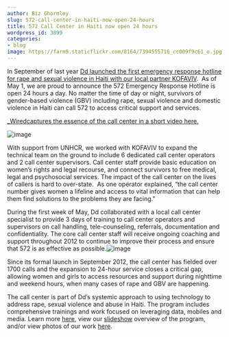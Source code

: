 ```yaml
---
author: Biz Ghormley
slug: 572-call-center-in-haiti-now-open-24-hours
title: 572 Call Center in Haiti now open 24 hours
wordpress_id: 3899
categories:
- blog
image: https://farm9.staticflickr.com/8164/7394555716_cc009f9c61_o.jpg
---
```

In September of last year [Dd launched the first emergency response hotline for rape and sexual violence in Haiti with our local partner KOFAVIV](http://digital-democracy.org/2011/09/21/announcing-572-the-first-emergency-response-system-for-sexual-violence-in-haiti/).  As of May 1, we are proud to announce the 572 Emergency Response Hotline is open 24 hours a day. No matter the time of day or night, survivors of gender-based violence (GBV) including rape, sexual violence and domestic violence in Haiti can call 572 to access critical support and services.




[_Wiredcaptures the essence of the call center in a short video here.](http://haitirewired.wired.com/video/leveraging-tech-to-address-gender-based-violence)




![image]( https://farm9.staticflickr.com/8164/7394555716_cc009f9c61_o.jpg)




With support from UNHCR, we worked with KOFAVIV to expand the technical team on the ground to include 6 dedicated call center operators and 2 call center supervisors. Call center staff provide basic education on women’s rights and legal recourse, and connect survivors to free medical, legal and psychosocial services. The impact of the call center on the lives of callers is hard to over-state.  As one operator explained, “the call center number gives women a lifeline and access to vital information that can help them find solutions to the problems they are facing.”


During the first week of May, Dd collaborated with a local call center specialist to provide 3 days of training to call center operators and supervisors on call handling, tele-counseling, referrals, documentation and confidentiality. The core call center staff will receive ongoing coaching and support throughout 2012 to continue to improve their process and ensure that 572 is as effective as possible.![image](https://lh6.googleusercontent.com/6sRTXUJbp2MPWFcuRkZwUbrQ6EKw2SbBJRPq-vu8OuWbKXyNy_HJfZ9k1fgDZ609Be6j0Z_lqcydFwj4D4g5QMmG7erR8oAi42L_-skpt7IX3Erj5Lk)


Since its formal launch in September 2012, the call center has fielded over 1700 calls and the expansion to 24-hour service closes a critical gap, allowing women and girls to access resources and support during nighttime and weekend hours, when many cases of rape and GBV are happening.




The call center is part of Dd’s systemic approach to using technology to address rape, sexual violence and abuse in Haiti. The program includes comprehensive trainings and work focused on leveraging data, mobiles and media. Learn more [here](http://www.scribd.com/doc/92391004/Haiti-One-Pager-FINAL), view our [slideshow](http://www.slideshare.net/digidem/haiti-slide-deck-16may2012) overview of the program, and/or view photos of our work [here](http://www.flickr.com/photos/digitaldemocracy/sets/72157623791167187/).
